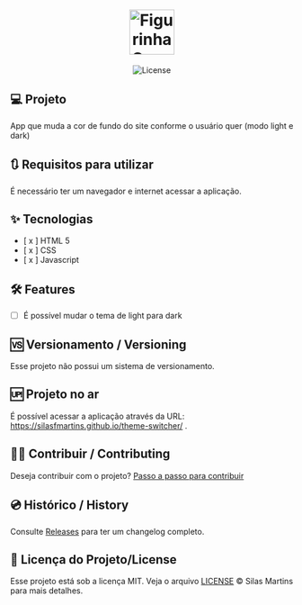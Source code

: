 <h1 align="center">
  <img alt="Figurinha Copa" height="80" title="Plant Manager" src="./favicon.ico" />
</h1>

<p align="center">
  <img alt="License" src="https://img.shields.io/github/license/silasfmartins/theme-switcher">
</p>

## 💻 Projeto
App que muda a cor de fundo do site conforme o usuário quer (modo light e dark)

## 🔃 Requisitos para utilizar

É necessário ter um navegador e internet acessar a aplicação.

## ✨ Tecnologias

-   [ x ] HTML 5
-   [ x ] CSS
-   [ x ] Javascript

## :hammer_and_wrench: Features 

-   [ ] É possível mudar o tema de light para dark

## 🆚 Versionamento / Versioning

Esse projeto não possui um sistema de versionamento.

## 🆙 Projeto no ar

É possível acessar a aplicação através da URL: https://silasfmartins.github.io/theme-switcher/ .

## 👨‍💻 Contribuir / Contributing

Deseja contribuir com o projeto? [Passo a passo para contribuir](https://github.com/silasfmartins/theme-switcher/blob/master/Contributing.md)

## 💿 Histórico / History

Consulte [Releases](https://github.com/silasfmartins/theme-switcher/releases) para ter um changelog completo.

## 📄 Licença do Projeto/License

Esse projeto está sob a licença MIT. Veja o arquivo [LICENSE](https://github.com/silasfmartins/theme-switcher/blob/main/LICENSE) © Silas Martins para mais detalhes.

<br />
